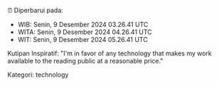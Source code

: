 ⏰ Diperbarui pada:
- WIB: Senin, 9 Desember 2024 03.26.41 UTC
- WITA: Senin, 9 Desember 2024 04.26.41 UTC
- WIT: Senin, 9 Desember 2024 05.26.41 UTC

Kutipan Inspiratif:
"I'm in favor of any technology that makes my work available to the reading public at a reasonable price."


Kategori: technology

